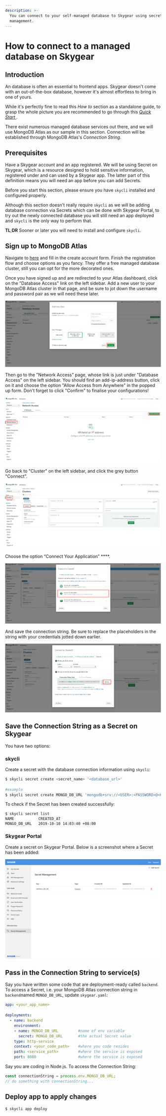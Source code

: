 ```yaml
---
description: >-
  You can connect to your self-managed database to Skygear using secret
  management.
---
```


# How to connect to a managed database on Skygear

## Introduction

An database is often an essential to frontend apps. Skygear doesn't come with an out-of-the-box database, however it's almost effortless to bring in one of yours.

While it's perfectly fine to read this _How to_ section as a standalone guide, to grasp the whole picture you are recommended to go through this [_Quick Start_ ](../quick-started/integrate-with-frontend.md).

There exist numerous managed database services out there, and we will use MongoDB Atlas as our sample in this section. Connection will be established through MongoDB Atlas's _Connection String_.

## Prerequisites

Have a Skygear account and an app registered. We will be using Secret on Skygear, which is a resource designed to hold sensitive information, registered under and can used by a Skygear app. The latter part of this definition means you will need an app before you can add Secrets.

Before you start this section, please ensure you have `skycli` installed and configured properly.

Although this section doesn't really require `skycli` as we will be adding database connection via Secrets which can be done with Skygear Portal, to try out the newly connected database you will still need an app deployed and `skycli` is the only way to perform that. 

**TL**;**DR** Sooner or later you will need to install and configure `skycli`.

## Sign up to MongoDB Atlas

Navigate to [here](https://www.mongodb.com/download-center) and fill in the create account form. Finish the registration flow and choose options as you fancy. They offer a free managed database cluster, still you can opt for the more decorated ones.

Once you have signed up and are redirected to your Atlas dashboard, click on the "Database Access" link on the left sidebar. Add a new user to your MongoDB Atlas cluster in that page, and be sure to jot down the username and password pair as we will need these later.

![](../.gitbook/assets/6f6eisz.png)

Then go to the "Network Access" page, whose link is just under "Database Access" on the left sidebar. You should find an add-ip-address button, click on it and choose the option "Allow Access from Anywhere" in the popped up form. Don't forget to click "Confirm" to finalise your configurations!

![](../.gitbook/assets/voexwf1.png)

Go back to "Cluster" on the left sidebar, and click the grey button "Connect".

![](../.gitbook/assets/mongod1.png)

Choose the option “Connect Your Application” ****.

![](../.gitbook/assets/zlogqum.png)

And save the connection string. Be sure to replace the placeholders in the string with your credentials jotted down earlier.

![](../.gitbook/assets/zgebbyk.png)

## Save the Connection String as a Secret on Skygear

You have two options:

### skycli

Create a secret with the database connection information using `skycli`:

```bash
$ skycli secret create <secret_name> '<database_url>'

#example
$ skycli secret create MONGO_DB_URL 'mongodb+srv://<USER>:<PASSWORD>@<HOST>/<COL>?retryWrites=true'
```

To check if the Secret has been created successfully:

```text
$ skycli secret list
NAME           CREATED_AT                  
MONGO_DB_URL   2019-10-10 14:03:40 +08:00 
```

### Skygear Portal

Create a secret on Skygear Portal. Below is a screenshot where a Secret has been added:

![](../.gitbook/assets/screenshot-2019-12-09-at-3.01.06-pm.png)

## Pass in the Connection String to service\(s\)

Say you have written some code that are deployment-ready called `backend`. To access a Secret, i.e. your MongoDB Atlas connection string in `backend`named `MONGO_DB_URL`,  update `skygear.yaml`:

```yaml
app: <your_app_name>

deployments:
  - name: backend
    environment:
    - name: MONGO_DB_URL         #name of env variable
      secret: MONGO_DB_URL       #the actual Secret value
    type: http-service
    context: <your_code_path>    #where you code resides
    path: <service_path>         #where the service is exposed         
    port: 8080                   #where the service is exposed         
```

Say you are coding in Node.js. To access the Connection String:

```javascript
const connectionString = process.env.MONGO_DB_URL;
// do something with connectionString...
```

## Deploy app to apply changes

```text
$ skycli app deploy
```

